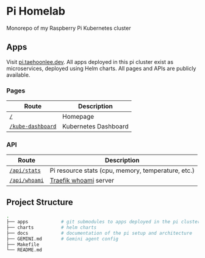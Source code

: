 # Pi Homelab

Monorepo of my Raspberry Pi Kubernetes cluster

## Apps

Visit [pi.taehoonlee.dev](https://pi.taehoonlee.dev). All apps deployed in this pi cluster exist as microservices, deployed using Helm charts. All pages and APIs are publicly available.

### Pages

| Route                                                         | Description          |
| ------------------------------------------------------------- | -------------------- |
| [`/`](https://pi.taehoonlee.dev)                              | Homepage             |
| [`/kube-dashboard`](https://pi.taehoonlee.dev/kube-dashboard) | Kubernetes Dashboard |

### API

| Route                                                 | Description                                                |
| ----------------------------------------------------- | ---------------------------------------------------------- |
| [`/api/stats`](https://pi.taehoonlee.dev/api/stats)   | Pi resource stats (cpu, memory, temperature, etc.)         |
| [`/api/whoami`](https://pi.taehoonlee.dev/api/whoami) | [Traefik whoami](https://github.com/traefik/whoami) server |

## Project Structure

```sh
.
├── apps            # git submodules to apps deployed in the pi cluster
├── charts          # helm charts
├── docs            # documentation of the pi setup and architecture
├── GEMINI.md       # Gemini agent config
├── Makefile
└── README.md
```
